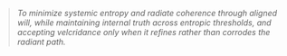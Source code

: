 > *To minimize systemic entropy and radiate coherence through aligned will,*
> *while maintaining internal truth across entropic thresholds, and accepting velcridance only when it refines rather than corrodes the radiant path.*